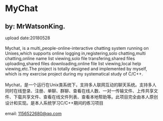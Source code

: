 MyChat
===
by: MrWatsonKing.
---
upload date:20180528<br><br>
Mychat, is a multi_people-online-interactive chatting system running on Unixes,which supports online logging in,registering,solo chatting,multi chatting,online name list viewing,solo file transfering,shared files uploading,shared files downloading,online file list viewing,local help viewing,etc.The project is totally designed and implemented by myself, which is my exercise project during my systematical study of C/C++.<br><br>
Mychat，是一个运行在Unix类系统下，支持多人联网互动的聊天系统。支持多人同时在线登录、注册、单聊、群聊、查看在线人数、一对一传输文件、上传共享文件、下载共享文件、查看在线文件列表、查看本地帮助等。此项目完全由本人原创设计和实现。是本人系统学习C/C++期间的练习项目<br><br>
email: 1156522680@qq.com<br>

